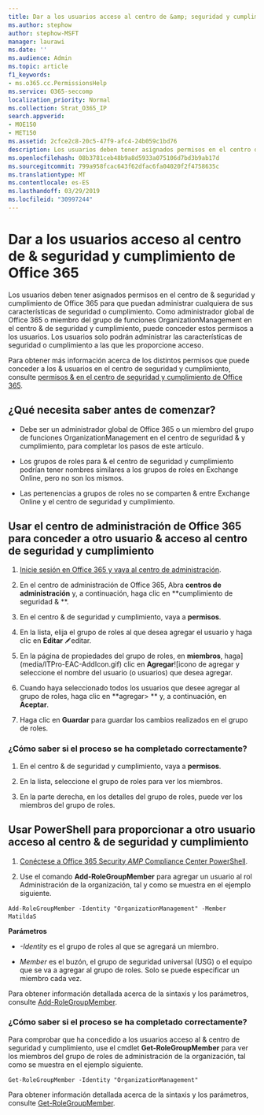 ```yaml
---
title: Dar a los usuarios acceso al centro de &amp; seguridad y cumplimiento de Office 365
ms.author: stephow
author: stephow-MSFT
manager: laurawi
ms.date: ''
ms.audience: Admin
ms.topic: article
f1_keywords:
- ms.o365.cc.PermissionsHelp
ms.service: O365-seccomp
localization_priority: Normal
ms.collection: Strat_O365_IP
search.appverid:
- MOE150
- MET150
ms.assetid: 2cfce2c8-20c5-47f9-afc4-24b059c1bd76
description: Los usuarios deben tener asignados permisos en el centro de &amp; seguridad y cumplimiento de Office 365 para que puedan administrar cualquiera de sus características de seguridad o cumplimiento.
ms.openlocfilehash: 08b3781ceb48b9a8d5933a075106d7bd3b9ab17d
ms.sourcegitcommit: 799a958fcac643f62dfac6fa04020f2f4758635c
ms.translationtype: MT
ms.contentlocale: es-ES
ms.lasthandoff: 03/29/2019
ms.locfileid: "30997244"
---
```

# <a name="give-users-access-to-the-office-365-security-amp-compliance-center"></a>Dar a los usuarios acceso al centro de &amp; seguridad y cumplimiento de Office 365

Los usuarios deben tener asignados permisos en el centro de &amp; seguridad y cumplimiento de Office 365 para que puedan administrar cualquiera de sus características de seguridad o cumplimiento. Como administrador global de Office 365 o miembro del grupo de funciones OrganizationManagement en el centro &amp; de seguridad y cumplimiento, puede conceder estos permisos a los usuarios. Los usuarios solo podrán administrar las características de seguridad o cumplimiento a las que les proporcione acceso. 
  
Para obtener más información acerca de los distintos permisos que puede conceder a los &amp; usuarios en el centro de seguridad y cumplimiento, consulte [permisos &amp; en el centro de seguridad y cumplimiento de Office 365](permissions-in-the-security-and-compliance-center.md).
  
## <a name="what-do-you-need-to-know-before-you-begin"></a>¿Qué necesita saber antes de comenzar?

- Debe ser un administrador global de Office 365 o un miembro del grupo de funciones OrganizationManagement en el centro de seguridad &amp; y cumplimiento, para completar los pasos de este artículo.
    
- Los grupos de roles para &amp; el centro de seguridad y cumplimiento podrían tener nombres similares a los grupos de roles en Exchange Online, pero no son los mismos. 
    
- Las pertenencias a grupos de roles no se comparten &amp; entre Exchange Online y el centro de seguridad y cumplimiento.
    
## <a name="use-the-office-365-admin-center-to-give-another-user-access-to-the-security-amp-compliance-center"></a>Usar el centro de administración de Office 365 para conceder a otro usuario &amp; acceso al centro de seguridad y cumplimiento

1. [Inicie sesión en Office 365 y vaya al centro de administración](https://go.microsoft.com/fwlink/p/?LinkId=525275).
    
2. En el centro de administración de Office 365, Abra **centros de administración** y, a continuación, haga clic en **cumplimiento de seguridad &amp; **. 
    
3. En el centro &amp; de seguridad y cumplimiento, vaya a **permisos**.
    
4. En la lista, elija el grupo de roles al que desea agregar el usuario y haga clic en **Editar** ![icono](media/O365_MDM_CreatePolicy_EditIcon.gif)editar.
    
5. En la página de propiedades del grupo de roles, en **miembros**, haga](media/ITPro-EAC-AddIcon.gif) clic en **Agregar**![icono de agregar y seleccione el nombre del usuario (o usuarios) que desea agregar. 
    
6. Cuando haya seleccionado todos los usuarios que desee agregar al grupo de roles, haga clic en **agregar\> ** y, a continuación, en **Aceptar**.
    
7. Haga clic en **Guardar** para guardar los cambios realizados en el grupo de roles. 
    
### <a name="how-do-you-know-this-worked"></a>¿Cómo saber si el proceso se ha completado correctamente?

1. En el centro &amp; de seguridad y cumplimiento, vaya a **permisos**.
    
2. En la lista, seleccione el grupo de roles para ver los miembros.
    
3. En la parte derecha, en los detalles del grupo de roles, puede ver los miembros del grupo de roles.
    
## <a name="use-powershell-to-give-another-user-access-to-the-security-amp-compliance-center"></a>Usar PowerShell para proporcionar a otro usuario acceso al centro &amp; de seguridad y cumplimiento

1. [Conéctese a Office 365 Security _AMP_ Compliance Center PowerShell](https://docs.microsoft.com/en-us/powershell/exchange/office-365-scc/connect-to-scc-powershell/connect-to-scc-powershell?view=exchange-ps).
    
2. Use el comando **Add-RoleGroupMember** para agregar un usuario al rol Administración de la organización, tal y como se muestra en el ejemplo siguiente. 
    
  ```
  Add-RoleGroupMember -Identity "OrganizationManagement" -Member MatildaS
  
  ```

 **Parámetros**
  
- _-Identity_ es el grupo de roles al que se agregará un miembro. 
    
- _Member_ es el buzón, el grupo de seguridad universal (USG) o el equipo que se va a agregar al grupo de roles. Solo se puede especificar un miembro cada vez. 
    
Para obtener información detallada acerca de la sintaxis y los parámetros, consulte [Add-RoleGroupMember](https://go.microsoft.com/fwlink/p/?LinkId=510859).
  
### <a name="how-do-you-know-this-worked"></a>¿Cómo saber si el proceso se ha completado correctamente?

Para comprobar que ha concedido a los usuarios acceso al &amp; centro de seguridad y cumplimiento, use el cmdlet **Get-RoleGroupMember** para ver los miembros del grupo de roles de administración de la organización, tal como se muestra en el ejemplo siguiente. 
  
```
Get-RoleGroupMember -Identity "OrganizationManagement"

```

Para obtener información detallada acerca de la sintaxis y los parámetros, consulte [Get-RoleGroupMember](https://go.microsoft.com/fwlink/p/?LinkId=510860).
  

